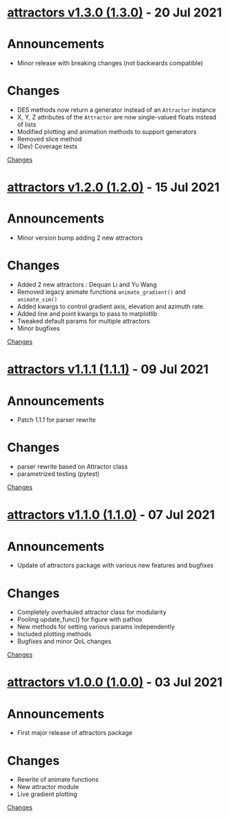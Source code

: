 <a name="1.3.0"></a>
# [attractors v1.3.0 (1.3.0)](https://github.com/Vignesh-Desmond/attractors/releases/tag/1.3.0) - 20 Jul 2021

# Announcements
* Minor release with breaking changes (not backwards compatible)

# Changes
* DES methods now return a generator instead of an `Attractor` instance
* X, Y, Z attributes of the `Attractor` are now single-valued floats instead of lists
* Modified plotting and animation methods to support generators
* Removed slice method
* (Dev) Coverage tests

[Changes][1.3.0]


<a name="1.2.0"></a>
# [attractors v1.2.0 (1.2.0)](https://github.com/Vignesh-Desmond/attractors/releases/tag/1.2.0) - 15 Jul 2021

# Announcements
* Minor version bump adding 2 new attractors

# Changes
* Added 2 new attractors : Dequan Li and Yu Wang
* Removed legacy animate functions `animate_gradient()` and `animate_sim()`
* Added kwargs to control gradient axis, elevation and azimuth rate.
* Added line and point kwargs to pass to matplotlib
* Tweaked default params for multiple attractors
* Minor bugfixes

[Changes][1.2.0]


<a name="1.1.1"></a>
# [attractors v1.1.1 (1.1.1)](https://github.com/Vignesh-Desmond/attractors/releases/tag/1.1.1) - 09 Jul 2021

# Announcements
* Patch 1.1.1 for parser rewrite

# Changes
* parser rewrite based on Attractor class
* parametrized testing (pytest)

[Changes][1.1.1]


<a name="1.1.0"></a>
# [attractors v1.1.0 (1.1.0)](https://github.com/Vignesh-Desmond/attractors/releases/tag/1.1.0) - 07 Jul 2021

# Announcements
*  Update of attractors package with various new features and bugfixes

# Changes
* Completely overhauled attractor class for modularity
* Pooling update_func() for figure with pathos
* New methods for setting various params independently
* Included plotting methods
* Bugfixes and minor QoL changes



[Changes][1.1.0]


<a name="1.0.0"></a>
# [attractors v1.0.0 (1.0.0)](https://github.com/Vignesh-Desmond/attractors/releases/tag/1.0.0) - 03 Jul 2021

# Announcements
* First major release of attractors package

# Changes
* Rewrite of animate functions
* New attractor module
* Live gradient plotting

[Changes][1.0.0]


[1.3.0]: https://github.com/Vignesh-Desmond/attractors/compare/1.2.0...1.3.0
[1.2.0]: https://github.com/Vignesh-Desmond/attractors/compare/1.1.1...1.2.0
[1.1.1]: https://github.com/Vignesh-Desmond/attractors/compare/1.1.0...1.1.1
[1.1.0]: https://github.com/Vignesh-Desmond/attractors/compare/1.0.0...1.1.0
[1.0.0]: https://github.com/Vignesh-Desmond/attractors/tree/1.0.0

 <!-- Generated by changelog-from-release -->
